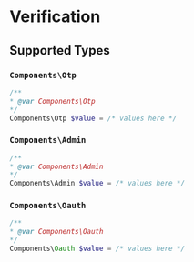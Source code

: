 # Verification


## Supported Types

### `Components\Otp`

```php
/**
* @var Components\Otp
*/
Components\Otp $value = /* values here */
```

### `Components\Admin`

```php
/**
* @var Components\Admin
*/
Components\Admin $value = /* values here */
```

### `Components\Oauth`

```php
/**
* @var Components\Oauth
*/
Components\Oauth $value = /* values here */
```

